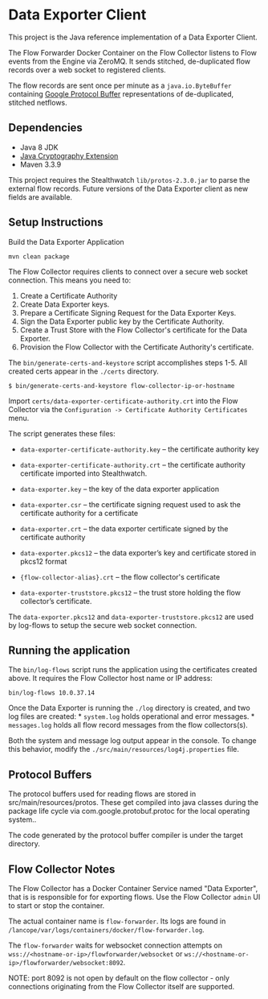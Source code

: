 Data Exporter Client
====================

This project is the Java reference implementation of a Data Exporter Client.

The Flow Forwarder Docker Container on the Flow Collector listens to Flow
events from the Engine via ZeroMQ. It sends stitched, de-duplicated flow records 
over a web socket to registered clients.

The flow records are sent once per minute as a `java.io.ByteBuffer` containing 
[Google Protocol Buffer](https://developers.google.com/protocol-buffers) representations 
of de-duplicated, stitched netflows.

Dependencies
------------

* Java 8 JDK
* [Java Cryptography Extension](http://www.oracle.com/technetwork/java/javase/downloads/jce8-download-2133166.html)
* Maven 3.3.9

This project requires the Stealthwatch `lib/protos-2.3.0.jar` to parse the external
flow records.  Future versions of the Data Exporter client as new fields are available.

Setup Instructions
------------------

Build the Data Exporter Application

    mvn clean package

The Flow Collector requires clients to connect over a secure web socket connection.
This means you need to:
 
1. Create a Certificate Authority
2. Create Data Exporter keys.
3. Prepare a Certificate Signing Request for the Data Exporter Keys. 
4. Sign the Data Exporter public key by the Certificate Authority.
5. Create a Trust Store with the Flow Collector's certificate for the Data Exporter.
6. Provision the Flow Collector with the Certificate Authority's certificate.

The `bin/generate-certs-and-keystore` script accomplishes steps 1-5.  All created certs
appear in the `./certs` directory.

    $ bin/generate-certs-and-keystore flow-collector-ip-or-hostname
    
Import `certs/data-exporter-certificate-authority.crt` into the Flow Collector via the 
`Configuration -> Certificate Authority Certificates` menu.

The script generates these files:

  * `data-exporter-certificate-authority.key` – the certificate authority key

  * `data-exporter-certificate-authority.crt` – the certificate authority certificate 
    imported into Stealthwatch.

  * `data-exporter.key` – the key of the data exporter application

  * `data-exporter.csr` – the certificate signing request used to ask the certificate 
    authority for a certificate

  * `data-exporter.crt` – the data exporter certificate signed by the certificate authority

  * `data-exporter.pkcs12` – the data exporter’s key and certificate stored in pkcs12 format

  * `{flow-collector-alias}.crt` – the flow collector's certificate

  * `data-exporter-truststore.pkcs12` – the trust store holding the flow collector’s certificate.

The `data-exporter.pkcs12` and `data-exporter-truststore.pkcs12` are used by log-flows to setup 
the secure web socket connection.
  
Running the application
-----------------------

The `bin/log-flows` script runs the application using the certificates created above.
It requires the Flow Collector host name or IP address:

    bin/log-flows 10.0.37.14

Once the Data Exporter is running the `./log` directory is created, and two log files 
are created:
    * `system.log` holds operational and error messages.
    * `messages.log` holds all flow record messages from the flow collectors(s).

Both the system and message log output appear in the console. To change this behavior,
modify the `./src/main/resources/log4j.properties` file.

Protocol Buffers
----------------

The protocol buffers used for reading flows are stored in src/main/resources/protos.
These get compiled into java classes during the package life cycle via 
com.google.protobuf.protoc for the local operating system..

The code generated by the protocol buffer compiler is under the target directory.

Flow Collector Notes
--------------------

The Flow Collector has a Docker Container Service named "Data Exporter", that is is
responsible for for exporting flows.  Use the Flow Collector `admin` UI to start or 
stop the container.

The actual container name is `flow-forwarder`.  Its logs are found in
`/lancope/var/logs/containers/docker/flow-forwarder.log`.

The `flow-forwarder` waits for websocket connection attempts on 
`wss://<hostname-or-ip>/flowforwarder/websocket` or
`ws://<hostname-or-ip>/flowforwarder/websocket:8092`.  

NOTE: port 8092 is not open by default on the flow collector - only connections
originating from the Flow Collector itself are supported.
